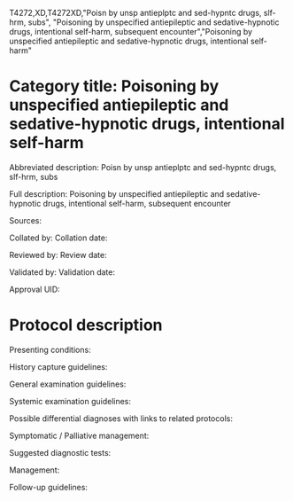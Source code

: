 T4272,XD,T4272XD,"Poisn by unsp antieplptc and sed-hypntc drugs, slf-hrm, subs", "Poisoning by unspecified antiepileptic and sedative-hypnotic drugs, intentional self-harm, subsequent encounter","Poisoning by unspecified antiepileptic and sedative-hypnotic drugs, intentional self-harm"
# Category title: Poisoning by unspecified antiepileptic and sedative-hypnotic drugs, intentional self-harm

Abbreviated description: Poisn by unsp antieplptc and sed-hypntc drugs, slf-hrm, subs

Full description: Poisoning by unspecified antiepileptic and sedative-hypnotic drugs, intentional self-harm, subsequent encounter

Sources:

Collated by:
Collation date:

Reviewed by:
Review date:

Validated by:
Validation date:

Approval UID:

# Protocol description

Presenting conditions:

History capture guidelines:

General examination guidelines:

Systemic examination guidelines:

Possible differential diagnoses with links to related protocols:

Symptomatic / Palliative management:

Suggested diagnostic tests:

Management:

Follow-up guidelines:
